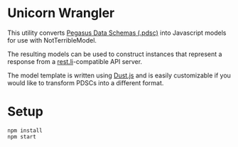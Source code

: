 # Unicorn Wrangler

This utility converts [Pegasus Data Schemas (.pdsc)](https://github.com/linkedin/rest.li/wiki/DATA-Data-Schema-and-Templates) into Javascript models for use with NotTerribleModel.

The resulting models can be used to construct instances that represent a response from a [rest.li](https://github.com/linkedin/rest.li)-compatible API server.

The model template is written using [Dust.js](https://github.com/linkedin/dustjs) and is easily customizable if you would like to transform PDSCs into a different format.

# Setup

    npm install
    npm start
